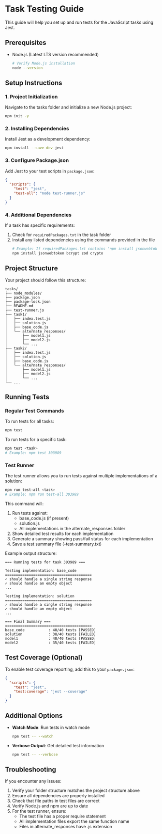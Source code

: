 # Task Testing Guide
This guide will help you set up and run tests for the JavaScript tasks using Jest.

## Prerequisites
- Node.js (Latest LTS version recommended)
  ```bash
  # Verify Node.js installation
  node --version
  ```

## Setup Instructions
### 1. Project Initialization
Navigate to the tasks folder and initialize a new Node.js project:
```bash
npm init -y
```

### 2. Installing Dependencies
Install Jest as a development dependency:
```bash
npm install --save-dev jest
```

### 3. Configure Package.json
Add Jest to your test scripts in `package.json`:
```json
{
  "scripts": {
    "test": "jest",
    "test-all": "node test-runner.js"
  }
}
```

### 4. Additional Dependencies
If a task has specific requirements:
1. Check for `requiredPackages.txt` in the task folder
2. Install any listed dependencies using the commands provided in the file
   ```bash
   # Example: If requiredPackages.txt contains "npm install jsonwebtoken bcrypt zod crypto"
   npm install jsonwebtoken bcrypt zod crypto
   ```

## Project Structure
Your project should follow this structure:
```
tasks/
├── node_modules/
├── package.json
├── package-lock.json
├── README.md
├── test-runner.js
├── task1/
│   ├── index.test.js
│   ├── solution.js
│   ├── base_code.js
│   └── alternate_responses/
│       ├── model1.js
│       ├── model2.js
│       └── ...
├── task2/
│   ├── index.test.js
│   ├── solution.js
│   ├── base_code.js
│   └── alternate_responses/
│       ├── model1.js
│       ├── model2.js
│       └── ...
└── ...
```

## Running Tests
### Regular Test Commands
To run tests for all tasks:
```bash
npm test
```

To run tests for a specific task:
```bash
npm test <task>
# Example: npm test 303989
```

### Test Runner
The test runner allows you to run tests against multiple implementations of a solution:

```bash
npm run test-all <task>
# Example: npm run test-all 303989
```

This command will:
1. Run tests against:
   - base_code.js (if present)
   - solution.js
   - All implementations in the alternate_responses folder
2. Show detailed test results for each implementation
3. Generate a summary showing pass/fail status for each implementation
4. Save a test summary file (<task>-test-summary.txt)

Example output structure:
```
=== Running tests for task 303989 ===

Testing implementation: base_code
========================================
✓ should handle a single string response
✓ should handle an empty object
...

Testing implementation: solution
========================================
✓ should handle a single string response
✓ should handle an empty object
...

=== Final Summary ===
========================================
base_code           : 40/40 tests [PASSED]
solution            : 38/40 tests [FAILED]
model1              : 40/40 tests [PASSED]
model2              : 35/40 tests [FAILED]
```

## Test Coverage (Optional)
To enable test coverage reporting, add this to your `package.json`:
```json
{
  "scripts": {
    "test": "jest",
    "test:coverage": "jest --coverage"
  }
}
```

## Additional Options
- **Watch Mode**: Run tests in watch mode
  ```bash
  npm test -- --watch
  ```
- **Verbose Output**: Get detailed test information
  ```bash
  npm test -- --verbose
  ```

## Troubleshooting
If you encounter any issues:
1. Verify your folder structure matches the project structure above
2. Ensure all dependencies are properly installed
3. Check that file paths in test files are correct
4. Verify Node.js and npm are up to date
5. For the test runner, ensure:
   - The test file has a proper require statement
   - All implementation files export the same function name
   - Files in alternate_responses have .js extension
